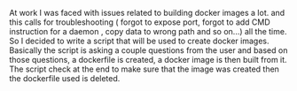 At work I was faced with issues related to building docker images a lot. and this calls for troubleshooting ( forgot to expose port, forgot to add CMD instruction for a daemon , copy data to wrong path and so on...) all the time. 
So I decided to write a script that will be used to create docker images. 
Basically the script is asking a couple questions from the user and based on those questions, 
a dockerfile is created, 
a docker image is then built from it.
The script check at the end to make sure that the image was created 
then the dockerfile used is deleted.
